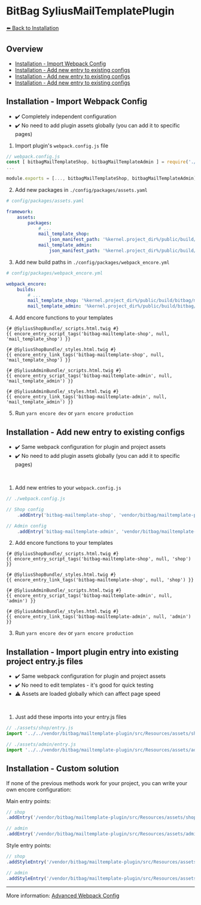 # BitBag SyliusMailTemplatePlugin

[⬅️ Back to Installation](./installation.md)

## Overview
* [Installation - Import Webpack Config](#installation---import-webpack-config)
* [Installation - Add new entry to existing configs](#installation---add-new-entry-to-existing-configs)
* [Installation - Add new entry to existing configs](#installation---add-new-entry-to-existing-configs)
* [Installation - Add new entry to existing configs](#installation---add-new-entry-to-existing-configs)

## Installation - Import Webpack Config

- ✔️ Completely independent configuration
- ✔️ No need to add plugin assets globally (you can add it to specific pages)

1. Import plugin's `webpack.config.js` file

```js
// webpack.config.js
const [ bitbagMailTemplateShop, bitbagMailTemplateAdmin ] = require('./vendor/bitbag/mailtemplate-plugin/webpack.config.js')
...

module.exports = [..., bitbagMailTemplateShop, bitbagMailTemplateAdmin];
```

2. Add new packages in `./config/packages/assets.yaml`

```yml
# config/packages/assets.yaml

framework:
    assets:
        packages:
            # ...
            mail_template_shop:
                json_manifest_path: '%kernel.project_dir%/public/build/bitbag/mailtemplate/shop/manifest.json'
            mail_template_admin:
                json_manifest_path: '%kernel.project_dir%/public/build/bitbag/mailtemplate/admin/manifest.json'
```

3. Add new build paths in `./config/packages/webpack_encore.yml`

```yml
# config/packages/webpack_encore.yml

webpack_encore:
    builds:
        # ...
        mail_template_shop: '%kernel.project_dir%/public/build/bitbag/mailtemplate/shop'
        mail_template_admin: '%kernel.project_dir%/public/build/bitbag/mailtemplate/admin'
```

4. Add encore functions to your templates

```twig
{# @SyliusShopBundle/_scripts.html.twig #}
{{ encore_entry_script_tags('bitbag-mailtemplate-shop', null, 'mail_template_shop') }}

{# @SyliusShopBundle/_styles.html.twig #}
{{ encore_entry_link_tags('bitbag-mailtemplate-shop', null, 'mail_template_shop') }}

{# @SyliusAdminBundle/_scripts.html.twig #}
{{ encore_entry_script_tags('bitbag-mailtemplate-admin', null, 'mail_template_admin') }}

{# @SyliusAdminBundle/_styles.html.twig #}
{{ encore_entry_link_tags('bitbag-mailtemplate-admin', null, 'mail_template_admin') }}
```

5. Run `yarn encore dev` or `yarn encore production`

## Installation - Add new entry to existing configs

- ✔️ Same webpack configuration for plugin and project assets
- ✔️ No need to add plugin assets globally (you can add it to specific pages)

<br>

1. Add new entries to your `webpack.config.js`
```js
// ./webpack.config.js

// Shop config
    .addEntry('bitbag-mailtemplate-shop', 'vendor/bitbag/mailtemplate-plugin/src/Resources/assets/shop/entry.js')

// Admin config
    .addEntry('bitbag-mailtemplate-admin', 'vendor/bitbag/mailtemplate-plugin/src/Resources/assets/admin/entry.js')
```

2. Add encore functions to your templates

```twig
{# @SyliusShopBundle/_scripts.html.twig #}
{{ encore_entry_script_tags('bitbag-mailtemplate-shop', null, 'shop') }}

{# @SyliusShopBundle/_styles.html.twig #}
{{ encore_entry_link_tags('bitbag-mailtemplate-shop', null, 'shop') }}

{# @SyliusAdminBundle/_scripts.html.twig #}
{{ encore_entry_script_tags('bitbag-mailtemplate-admin', null, 'admin') }}

{# @SyliusAdminBundle/_styles.html.twig #}
{{ encore_entry_link_tags('bitbag-mailtemplate-admin', null, 'admin') }}
```

3. Run `yarn encore dev` or `yarn encore production`

## Installation - Import plugin entry into existing project entry.js files

- ✔️ Same webpack configuration for plugin and project assets
- ✔️ No need to edit templates - it's good for quick testing
- ⚠ Assets are loaded globally which can affect page speed

<br>

1. Just add these imports into your entry.js files

```js
// ./assets/shop/entry.js
import '../../vendor/bitbag/mailtemplate-plugin/src/Resources/assets/shop/entry.js';

// ./assets/admin/entry.js
import '../../vendor/bitbag/mailtemplate-plugin/src/Resources/assets/admin/entry.js';
```

## Installation - Custom solution

If none of the previous methods work for your project, you can write your own encore configuration:

Main entry points:

```js
// shop
.addEntry('/vendor/bitbag/mailtemplate-plugin/src/Resources/assets/shop/entry.js')

// admin
.addEntry('/vendor/bitbag/mailtemplate-plugin/src/Resources/assets/admin/entry.js')
```

Style entry points:

```js
// shop
.addStyleEntry('/vendor/bitbag/mailtemplate-plugin/src/Resources/assets/shop/scss/main.scss')

// admin
.addStyleEntry('/vendor/bitbag/mailtemplate-plugin/src/Resources/assets/admin/scss/main.scss')
```

---

More information: [Advanced Webpack Config](https://symfony.com/doc/current/frontend/encore/advanced-config.html)
